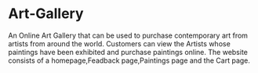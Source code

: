# Art-Gallery
An Online Art Gallery that can be used to purchase contemporary art from artists from around the world.
Customers can view the Artists whose paintings have been exhibited and purchase paintings online.
The website consists of a homepage,Feadback page,Paintings page and the Cart page.
